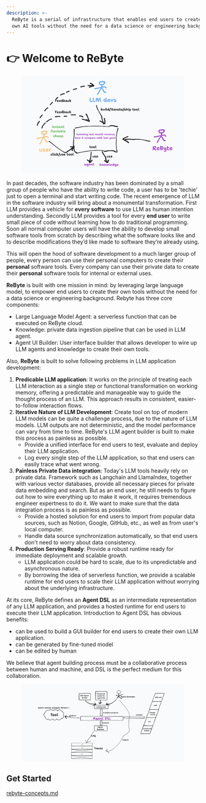 ```yaml
---
description: >-
  ReByte is a serial of infrastructure that enables end users to create their
  own AI tools without the need for a data science or engineering background.
---
```


# 👉 Welcome to ReByte

<figure><img src=".gitbook/assets/Screenshot 2023-10-08 at 6.23.24 PM.png" alt=""><figcaption></figcaption></figure>

In past decades, the software industry has been dominated by a small group of people who have the ability to write code, a user has to be 'techie' just to open a terminal and start writing code. The recent emergence of LLM in the software industry will bring about a monumental transformation. First LLM provides a vehicle for **every software** to use LLM as human intention understanding. Secondly LLM provides a tool for every **end user** to write small piece of code without learning how to do traditional programming. Soon all normal computer users will have the ability to develop small software tools from scratch by describing what the software looks like and to describe modifications they’d like made to software they’re already using.

This will open the hood of software development to a much larger group of people, every person can use their personal computers to create their **personal** software tools. Every company can use their private data to create their **personal** software tools for internal or external uses.

**ReByte** is built with one mission in mind: by leveraging large language model, to empower end users to create their own tools without the need for a data science or engineering background. Rebyte has three core components:

* Large Language Model Agent: a serverless function that can be executed on ReByte cloud.
* Knowledge: private data ingestion pipeline that can be used in LLM agent.
* Agent UI Builder: User interface builder that allows developer to wire up LLM agents and knowledge to create their own tools.

Also, **ReByte** is built to solve following problems in LLM application development:

1. **Predicable LLM application**: It works on the principle of treating each LLM interaction as a single step or functional transformation on working memory, offering a predictable and manageable way to guide the thought process of an LLM. This approach results in consistent, easier-to-follow interaction flows.
2. **Iterative Nature of LLM Development**: Create tool on top of modern LLM models can be quite a challenge process, due to the nature of LLM models. LLM outputs are not deterministic, and the model performance can vary from time to time. ReByte's LLM agent builder is built to make this process as painless as possible.
   * Provide a unified interface for end users to test, evaluate and deploy their LLM application.
   * Log every single step of the LLM application, so that end users can easily trace what went wrong.
3. **Painless Private Data integration**: Today's LLM tools heavily rely on private data. Framework such as Langchain and LlamaIndex, together with various vector databases, provide all necessary pieces for private data embedding and search. But as an end user, he still needs to figure out how to wire everything up to make it work, it requires tremendous engineer expertness to do it. We want to make sure that the data integration process is as painless as possible.
   * Provide a hosted solution for end users to import from popular data sources, such as Notion, Google, GitHub, etc., as well as from user's local computer.
   * Handle data source synchronization automatically, so that end users don't need to worry about data consistency.
4. **Production Serving Ready**: Provide a robust runtime ready for immediate deployment and scalable growth.
   * LLM application could be hard to scale, due to its unpredictable and asynchronous nature.
   * By borrowing the idea of serverless function, we provide a scalable runtime for end users to scale their LLM application without worrying about the underlying infrastructure.

At its core, ReByte defines an **Agent DSL** as an intermediate representation of any LLM application, and provides a hosted runtime for end users to execute their LLM application. Introduction to Agent DSL has obvious benefits:
* can be used to build a GUI builder for end users to create their own LLM application.
* can be generated by fine-tuned model
* can be edited by human

We believe that agent building process must be a collaborative process between human and machine, and DSL is the perfect medium for this collaboration.

<figure><img src=".gitbook/assets/Screenshot 2023-10-10 at 1.24.14 PM.png" alt=""><figcaption></figcaption></figure>

## Get Started

[rebyte-concepts.md](overview/understanding-rebyte-architecture.md)
